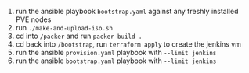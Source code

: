 1. run the ansible playbook `bootstrap.yaml` against any freshly installed PVE nodes
2. run `./make-and-upload-iso.sh`
3. cd into `/packer` and run `packer build .`
4. cd back into `/bootstrap`, run `terraform apply` to create the jenkins vm
5. run the ansible `provision.yaml` playbook with `--limit jenkins`
6. run the ansible `bootstrap.yaml` playbook with `--limit jenkins`